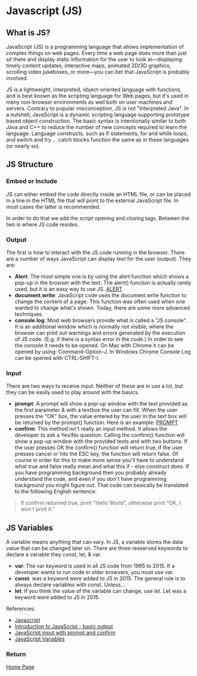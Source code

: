 # Javascript (JS)

## What is JS?

JavaScript (JS) is a programming language that allows implementation of complex things on web pages. Every time a web page does more than just sit there and display static information for the user to look at—displaying timely content updates, interactive maps, animated 2D/3D graphics, scrolling video jukeboxes, or more—you can bet that JavaScript is probably involved.

JS is a lightweight, interpreted, object-oriented language with functions, and is best known as the scripting language for Web pages, but it's used in many non-browser environments as well  both on user machines and servers. Contrary to popular misconception, JS is not "Interpreted Java". In a nutshell, JavaScript is a dynamic scripting language supporting prototype based object construction. The basic syntax is intentionally similar to both Java and C++ to reduce the number of new concepts required to learn the language. Language constructs, such as if statements, for and while loops, and switch and try ... catch blocks function the same as in these languages (or nearly so).

## JS Structure

### Embed or Include

JS can either embed the code directly inside an HTML file, or can be placed in a line in the HTML file that will point to the external JavaScript file. In most cases the latter is recommended.

In order to do that we add the *script* opening and closing tags. Between the two is where JS code resides.

### Output

The first is how to interact with the JS code running in the browser. There are a number of ways JavaScript can display text for the user (output). They are:

- **Alert**: The most simple one is by using the alert function which shows a pop-up in the browser with the text. The alert() function is actually rarely used, but it is an easy way to use JS.
[ALERT](https://code-maven.com/try/examples/js/alert.html)
- **document.write**: JavaScript code uses the document.write function to change the content of a page. This function was often used when one wanted to change what's shown. Today, there are some more advanced techniques.
- **console.log**: Most web browsers provide what is called a "JS console". It is an additional window which is normally not visible, where the browser can print out warnings and errors generated by the execution of JS code. (E.g. if there is a syntax error in the code.) In order to see the console it needs to be opened. On Mac with Chrome it can be opened by using: Command-Option-J. In Windows Chrome Console Log can be opened with CTRL-SHIFT-I.

### Input

There are two ways to receive input. Neither of these are in use a lot, but they can be easily used to play around with the basics.

- **prompt**: A prompt will show a pop-up window with the text provided as the first parameter & with a textbox the user can fill. When the user presses the "OK" box, the value entered by the user in the text box will be returned by the prompt() function. Here is an example:
[PROMPT](https://code-maven.com/try/examples/js/prompt.html)
- **confirm**: This method isn't really an input method. It allows the developer to ask a Yes/No question. Calling the confirm() function will show a pop-up window with the provided texts and with two buttons. If the user presses OK the confirm() function will return true, if the user presses cancel or hits the ESC key, the function will return false.
Of course in order for this to make more sense you'll have to understand what true and false really mean and what this if - else construct does. If you have programming background then you probably already understand the code, and even if you don't have programming background you might figure out.
That code can basically be translated to the following English sentence:

> If confirm returned true, print "Hello World", otherwise print "OK, I won't print it."

## JS Variables

A variable means anything that can vary. In JS, a variable stores the data value that can be changed later on. There are three reseerved keywords to declare a variable they const, let, & var.

- **var**: The var keyword is used in all JS code from 1995 to 2015. If a developer wants to run code in older browsers, you must use var.
- **const**: was a keyword were added to JS in 2015. The general rule is to always declare variables with const. Unless...
- **let**: If you think the value of the variable can change, use let. Let was a keyword were added to JS in 2015.

References:

- [Javascript](https://developer.mozilla.org/en-US/docs/Web/JavaScript)
- [Introduction to JavaScript - basic output](https://code-maven.com/introduction-to-javascript)
- [JavaScript input with prompt and confirm](https://code-maven.com/javascript-input-with-prompt-and-confirm)
- [JavaScript Variables](https://www.w3schools.com/js/js_variables.asp)

### Return

[Home Page](README.md)
